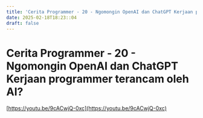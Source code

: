 ```yaml
---
title: 'Cerita Programmer - 20 - Ngomongin OpenAI dan ChatGPT Kerjaan programmer terancam oleh AI?'
date: 2025-02-18T18:23::04
draft: false
---
```


# Cerita Programmer - 20 - Ngomongin OpenAI dan ChatGPT Kerjaan programmer terancam oleh AI?

[https://youtu.be/9cACwjQ-0xc](https://youtu.be/9cACwjQ-0xc)
